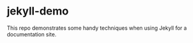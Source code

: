 # jekyll-demo

This repo demonstrates some handy techniques when using Jekyll for a documentation site.
